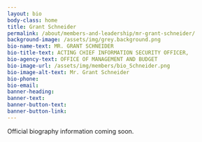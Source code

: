 ```yaml
---
layout: bio
body-class: home
title: Grant Schneider
permalink: /about/members-and-leadership/mr-grant-schneider/
background-image: /assets/img/grey.background.png
bio-name-text: MR. GRANT SCHNEIDER
bio-title-text: ACTING CHIEF INFORMATION SECURITY OFFICER,
bio-agency-text: OFFICE OF MANAGEMENT AND BUDGET
bio-image-url: /assets/img/members/bio_Schneider.png
bio-image-alt-text: Mr. Grant Schneider
bio-phone: 
bio-email: 
banner-heading: 
banner-text: 
banner-button-text: 
banner-button-link: 
---
```

Official biography information coming soon. 
